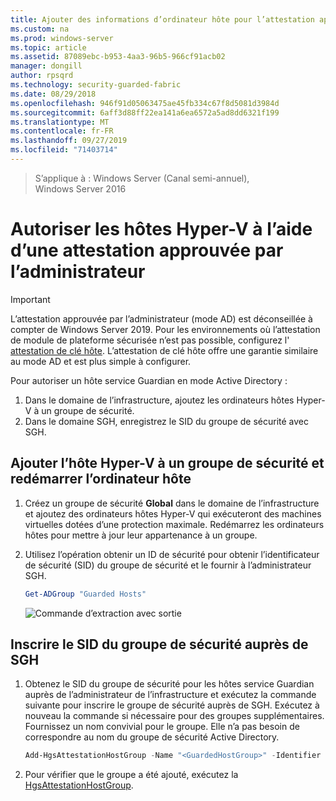 ```yaml
---
title: Ajouter des informations d’ordinateur hôte pour l’attestation approuvée par l’administrateur
ms.custom: na
ms.prod: windows-server
ms.topic: article
ms.assetid: 87089ebc-b953-4aa3-96b5-966cf91acb02
manager: dongill
author: rpsqrd
ms.technology: security-guarded-fabric
ms.date: 08/29/2018
ms.openlocfilehash: 946f91d05063475ae45fb334c67f8d5081d3984d
ms.sourcegitcommit: 6aff3d88ff22ea141a6ea6572a5ad8dd6321f199
ms.translationtype: MT
ms.contentlocale: fr-FR
ms.lasthandoff: 09/27/2019
ms.locfileid: "71403714"
---
```

>S’applique à : Windows Server (Canal semi-annuel), Windows Server 2016

# <a name="authorize-hyper-v-hosts-using-admin-trusted-attestation"></a>Autoriser les hôtes Hyper-V à l’aide d’une attestation approuvée par l’administrateur

>[!IMPORTANT]
>L’attestation approuvée par l’administrateur (mode AD) est déconseillée à compter de Windows Server 2019. Pour les environnements où l’attestation de module de plateforme sécurisée n’est pas possible, configurez l' [attestation de clé hôte](guarded-fabric-initialize-hgs-key-mode.md). L’attestation de clé hôte offre une garantie similaire au mode AD et est plus simple à configurer. 


Pour autoriser un hôte service Guardian en mode Active Directory : 

1. Dans le domaine de l’infrastructure, ajoutez les ordinateurs hôtes Hyper-V à un groupe de sécurité.
2. Dans le domaine SGH, enregistrez le SID du groupe de sécurité avec SGH. 

## <a name="add-the-hyper-v-host-to-a-security-group-and-reboot-the-host"></a>Ajouter l’hôte Hyper-V à un groupe de sécurité et redémarrer l’ordinateur hôte

1. Créez un groupe de sécurité **Global** dans le domaine de l’infrastructure et ajoutez des ordinateurs hôtes Hyper-V qui exécuteront des machines virtuelles dotées d’une protection maximale. 
   Redémarrez les ordinateurs hôtes pour mettre à jour leur appartenance à un groupe.

2. Utilisez l’opération obtenir un ID de sécurité pour obtenir l’identificateur de sécurité (SID) du groupe de sécurité et le fournir à l’administrateur SGH. 

   ```powershell
   Get-ADGroup "Guarded Hosts"
   ```

   ![Commande d’extraction avec sortie](../media/Guarded-Fabric-Shielded-VM/guarded-host-get-adgroup.png)

## <a name="register-the-sid-of-the-security-group-with-hgs"></a>Inscrire le SID du groupe de sécurité auprès de SGH  

1. Obtenez le SID du groupe de sécurité pour les hôtes service Guardian auprès de l’administrateur de l’infrastructure et exécutez la commande suivante pour inscrire le groupe de sécurité auprès de SGH. 
   Exécutez à nouveau la commande si nécessaire pour des groupes supplémentaires. 
   Fournissez un nom convivial pour le groupe. 
   Elle n’a pas besoin de correspondre au nom du groupe de sécurité Active Directory. 

   ```powershell
   Add-HgsAttestationHostGroup -Name "<GuardedHostGroup>" -Identifier "<SID>"
   ```

2. Pour vérifier que le groupe a été ajouté, exécutez la [HgsAttestationHostGroup](https://technet.microsoft.com/library/mt652172.aspx). 


